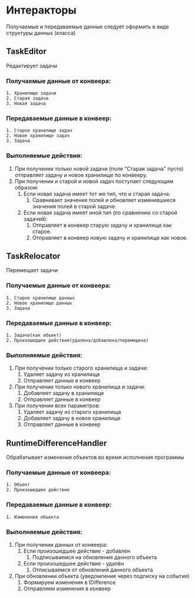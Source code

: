 ﻿# Интеракторы

Получаемые и передаваемые данные следует оформить в виде структуры данных (класса)

## TaskEditor

Редактирует задачи

### Получаемые данные от конвеера:
```
1. Хранилище задачи
2. Старая задача
3. Новая задача
```

### Передаваемые данные в конвеер:
```
1. Старое хранилище задач
2. Новое хранилище задач
3. Задача
```

### Выполняемые действия:

1. При получении только новой задачи (поле "Старая задача" пусто) отправляет задачу и новое хранилище по конвееру.
2. При получении и старой и новой задач поступает следующим образом:
	1. Если новая задача имеет тот же тип, что и старая задача:
		1. Сравнивает значения полей и обновляет изменившиеся значения полей в старой задаче.
	2. Если новая задача имеет иной тип (по сравнению со старой задачей):
		1. Отправляет в конвеер старую задачу и хранилище как старое.
		2. Отправляет в конвеер новую задачу и хранилище как новое.

## TaskRelocator

Перемещает задачи

### Получаемые данные от конвеера:
```
1. Старое хранилище данных
2. Новое хранилище данных
3. Задача
```

### Передаваемые данные в конвеер:
```
1. Задача(как объект)
2. Произошедшее действие(удалена/добавлена/перемещена)
```

### Выполняемые действия:

1. При получении только старого хранилища и задачи:
	1. Удаляет задачу из хранилища
	2. Отправляет данные в конвеер
2. При получении только нового хранилища и задачи:
	1. Добавляет задачу в хранилище
	2. Отправляет данные в конвеер
3. При получении всех параметров:
	1. Удаляет задачу из старого хранилища
	2. Добавляет задачу в новое хранилище
	3. Отправляет данные в конвеер

## RuntimeDifferenceHandler

Обрабатывает изменения объектов во время исполнения программы

### Получаемые данные от конвеера:
```
1. Объект
2. Произошедшее действие
```

### Передаваемые данные в конвеер:
```
1. Изменения объекта
```

### Выполняемые действия:

1. При получении данных от конвеера:
	1. Если произошедшее действие - добавлен
		1. Подписываемся на обновления данного объекта
	2. Если произошедшее действие - удалён
		1. Отписываемся от обновлений данного объекта
2. При обновлении объекта (уведомления через подписку на события)
	1. Формируем изменения в IDifference
	2. Отправляем изменения в конвеер